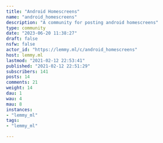 ```yaml
---
title: "Android Homescreens" 
name: "android_homescreens"
description: "A community for posting android homescreens"
type: community
date: "2023-06-20 11:38:27"
draft: false
nsfw: false
actor_id: "https://lemmy.ml/c/android_homescreens"
host: lemmy.ml
lastmod: "2021-02-12 22:53:41"
published: "2021-02-12 22:51:29"
subscribers: 141
posts: 14
comments: 21
weight: 14
dau: 1
wau: 4
mau: 8
instances:
- "lemmy_ml"
tags: 
- "lemmy_ml"

---
```

